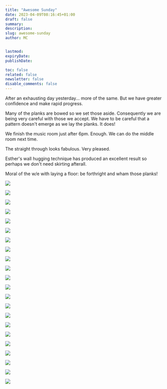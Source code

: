 ```yaml
---
title: "Awesome Sunday"
date: 2023-04-09T08:16:45+01:00
draft: false
summary:
description:
slug: awesome-sunday
author: MC


lastmod:
expiryDate:
publishDate:

toc: false
related: false
newsletter: false
disable_comments: false
---
```


After an exhausting day yesterday... more of the same. But we have greater confidence and make rapid progress.

Many of the planks are bowed so we set those aside. Consequently we are being very careful with those we accept. We have to be careful 
that a pattern doesn't emerge as we lay the planks. It does!

We finish the music room just after 6pm. Enough. We can do the middle room next time.

The straight through looks fabulous. Very pleased.

Esther's wall hugging technique has produced an excellent result so perhaps we don't need skirting afterall.

Moral of the w/e with laying a floor: be forthright and wham those planks!


![](/images/4069.jpeg)

![](/images/4070.jpeg)

![](/images/4071.jpeg)

![](/images/4072.jpeg)

![](/images/4073.jpeg)

![](/images/4074.jpeg)

![](/images/4075.jpeg)

![](/images/4076.jpeg)

![](/images/4077.jpeg)

![](/images/4078.jpeg)

![](/images/9915.jpeg)

![](/images/9916.jpeg)

![](/images/9917.jpeg)

![](/images/9918.jpeg)

![](/images/9919.jpeg)

![](/images/9920.jpeg)

![](/images/9922.jpeg)

![](/images/9923.jpeg)

![](/images/9924.jpeg)

![](/images/9925.jpeg)

![](/images/9926.jpeg)

![](/images/9927.jpeg)